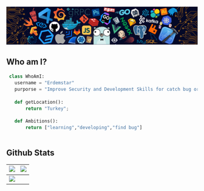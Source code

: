 ![Github Banner](https://github.com/Jaydeep-Yadav/Jaydeep-Yadav/blob/main/banner.png)

## Who am I?

 ```python
  class WhoAmI:
    username = "Erdemstar"
    purporse = "Improve Security and Development Skills for catch bug or create something which is helpfull for people"
	
	def getLocation():
		return "Turkey";
	
	def Ambitions():
		return ["learning","developing","find bug"]
	
 ```

 
## Github Stats

<img src="https://github-readme-stats.vercel.app/api?username=erdemstar&&show_icons=true&count_private=true&theme=github_dark">|<img src="https://github-readme-streak-stats.herokuapp.com/?user=erdemstar&theme=blueberry_duo"/>
|---|---|
<img src="https://github-readme-stats.vercel.app/api/top-langs/?username=erdemstar&layout=compact&theme=github_dark"/>|


